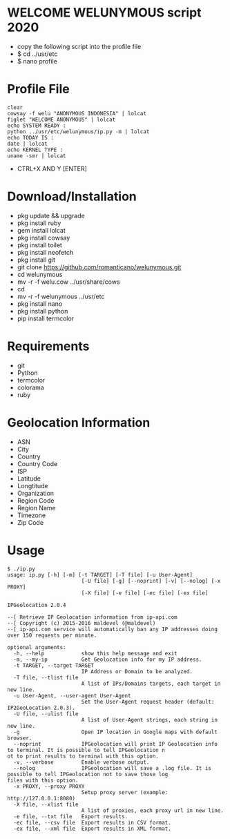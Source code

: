 WELCOME WELUNYMOUS script 2020
====
* copy the following script into the profile file
* $ cd ../usr/etc
* $ nano profile 

Profile File
====
```
clear
cowsay -f welu "ANONYMOUS INDONESIA" | lolcat
figlet "WELCOME ANONYMOUS" | lolcat
echo SYSTEM READY :
python ../usr/etc/welunymous/ip.py -m | lolcat
echo TODAY IS :
date | lolcat
echo KERNEL TYPE :
uname -smr | lolcat
```
* CTRL+X AND Y [ENTER]


Download/Installation
====
* pkg update && upgrade
* pkg install ruby
* gem install lolcat
* pkg install cowsay
* pkg install toilet
* pkg install neofetch
* pkg install git
* git clone https://github.com/romanticano/welunymous.git
* cd welunymous
* mv -r -f welu.cow ../usr/share/cows
* cd 
* mv -r -f welunymous ../usr/etc
* pkg install nano
* pkg install python
* pip install termcolor


Requirements
=====
* git
* Python
* termcolor
* colorama
* ruby

Geolocation Information
====
* ASN
* City
* Country
* Country Code
* ISP
* Latitude
* Longtitude
* Organization
* Region Code
* Region Name
* Timezone
* Zip Code


Usage
====
```
$ ./ip.py
usage: ip.py [-h] [-m] [-t TARGET] [-T file] [-u User-Agent]
                        [-U file] [-g] [--noprint] [-v] [--nolog] [-x PROXY]
                        [-X file] [-e file] [-ec file] [-ex file]

IPGeolocation 2.0.4

--[ Retrieve IP Geolocation information from ip-api.com
--[ Copyright (c) 2015-2016 maldevel (@maldevel)
--[ ip-api.com service will automatically ban any IP addresses doing over 150 requests per minute.

optional arguments:
  -h, --help            show this help message and exit
  -m, --my-ip           Get Geolocation info for my IP address.
  -t TARGET, --target TARGET
                        IP Address or Domain to be analyzed.
  -T file, --tlist file
                        A list of IPs/Domains targets, each target in new line.
  -u User-Agent, --user-agent User-Agent
                        Set the User-Agent request header (default: IP2GeoLocation 2.0.3).
  -U file, --ulist file
                        A list of User-Agent strings, each string in new line.
  -g                    Open IP location in Google maps with default browser.
  --noprint             IPGeolocation will print IP Geolocation info to terminal. It is possible to tell IPGeolocation n
ot to print results to terminal with this option.
  -v, --verbose         Enable verbose output.
  --nolog               IPGeolocation will save a .log file. It is possible to tell IPGeolocation not to save those log
files with this option.
  -x PROXY, --proxy PROXY
                        Setup proxy server (example: http://127.0.0.1:8080)
  -X file, --xlist file
                        A list of proxies, each proxy url in new line.
  -e file, --txt file   Export results.
  -ec file, --csv file  Export results in CSV format.
  -ex file, --xml file  Export results in XML format.
```
  
